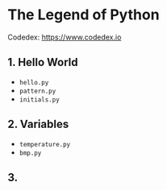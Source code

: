 # The Legend of Python

Codedex: https://www.codedex.io

## 1. Hello World

- `hello.py`
- `pattern.py`
- `initials.py`

## 2. Variables
- `temperature.py`
- `bmp.py`

## 3. 

